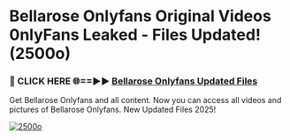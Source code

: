 # Bellarose Onlyfans Original Videos 0nlyFans Leaked - Files Updated! (2500o)

<h3>🔴 CLICK HERE 🌐==►► <a href="https://tinyurl.com/ehrbuxhb" rel="nofollow">Bellarose Onlyfans Updated Files</a></h3>

Get Bellarose Onlyfans and all content. Now you can access all videos and pictures of Bellarose Onlyfans. New Updated Files 2025!

[![2500o](https://i.imgur.com/lVYEuWS.gif)](https://tinyurl.com/ehrbuxhb)
